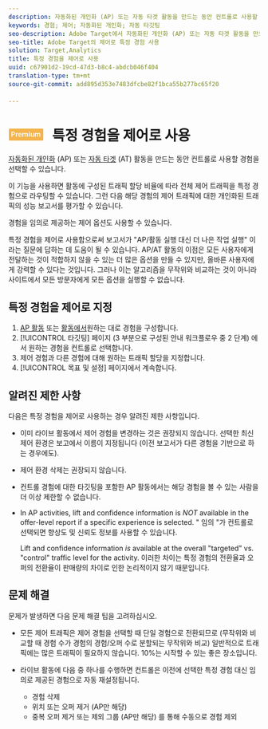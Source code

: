 ```yaml
---
description: 자동화된 개인화 (AP) 또는 자동 타겟 활동을 만드는 동안 컨트롤로 사용할 경험을 선택합니다.
keywords: 경험; 제어; 자동화된 개인화; 자동 타깃팅
seo-description: Adobe Target에서 자동화된 개인화 (AP) 또는 자동 타겟 활동을 만드는 동안 컨트롤로 사용할 경험을 선택합니다.
seo-title: Adobe Target의 제어로 특정 경험 사용
solution: Target,Analytics
title: 특정 경험을 제어로 사용
uuid: c67901d2-19cd-47d3-b8c4-abdcb046f404
translation-type: tm+mt
source-git-commit: add895d353e7483dfcbe82f1bca55b277bc65f20

---
```



# ![프리미엄](/help/assets/premium.png) 특정 경험을 제어로 사용

[자동화된 개인화](/help/c-activities/t-automated-personalization/automated-personalization.md) (AP) 또는 [자동 타겟](/help/c-activities/auto-target-to-optimize.md) (AT) 활동을 만드는 동안 컨트롤로 사용할 경험을 선택할 수 있습니다.

이 기능을 사용하면 활동에 구성된 트래픽 할당 비율에 따라 전체 제어 트래픽을 특정 경험으로 라우팅할 수 있습니다. 그런 다음 해당 경험의 제어 트래픽에 대한 개인화된 트래픽의 성능 보고서를 평가할 수 있습니다.

경험을 임의로 제공하는 제어 옵션도 사용할 수 있습니다.

특정 경험을 제어로 사용함으로써 보고서가 &quot;AP/활동 실행 대신 더 나은 작업 실행&quot; 이라는 질문에 답하는 데 도움이 될 수 있습니다. AP/AT 활동의 이점은 모든 사용자에게 전달하는 것이 적합하지 않을 수 있는 더 많은 옵션을 만들 수 있지만, 올바른 사용자에게 강력할 수 있다는 것입니다. 그러나 이는 알고리즘을 무작위와 비교하는 것이 아니라 사이트에서 모든 방문자에게 모든 옵션을 실행할 수 없습니다.

## 특정 경험을 제어로 지정

1. [AP 활동](/help/c-activities/t-automated-personalization/create-ap-activity.md) 또는 [활동에서](/help/c-activities/t-test-ab/t-test-create-ab/ab-audience.md)원하는 대로 경험을 구성합니다.
1. [!UICONTROL 타깃팅] 페이지 (3 부분으로 구성된 안내 워크플로우 중 2 단계) 에서 원하는 경험을 컨트롤로 선택합니다.
1. 제어 경험과 다른 경험에 대해 원하는 트래픽 할당을 지정합니다.
1. [!UICONTROL 목표 및 설정] 페이지에서 계속합니다.

## 알려진 제한 사항

다음은 특정 경험을 제어로 사용하는 경우 알려진 제한 사항입니다.

* 이미 라이브 활동에서 제어 경험을 변경하는 것은 권장되지 않습니다. 선택한 최신 제어 환경은 보고에서 이름이 지정됩니다 (이전 보고서가 다른 경험을 기반으로 하는 경우에도).
* 제어 환경 삭제는 권장되지 않습니다.
* 컨트롤 경험에 대한 타깃팅을 포함한 AP 활동에서는 해당 경험을 볼 수 있는 사람을 더 이상 제한할 수 없습니다.
* In AP activities, lift and confidence information is *NOT* available in the offer-level report if a specific experience is selected. &quot; 임의 &quot;가 컨트롤로 선택되면 향상도 및 신뢰도 정보를 사용할 수 있습니다.

   Lift and confidence information *is* available at the overall &quot;targeted&quot; vs. &quot;control&quot; traffic level for the activity. 이러한 차이는 특정 경험의 전환율과 오퍼의 전환율이 판매량의 차이로 인한 논리적이지 않기 때문입니다.

## 문제 해결

문제가 발생하면 다음 문제 해결 팁을 고려하십시오.

* 모든 제어 트래픽은 제어 경험을 선택할 때 단일 경험으로 전환되므로 (무작위와 비교할 때 경험 수가 경험의 경험/오퍼 수로 분할되는 무작위와 비교) 일반적으로 트래픽에는 많은 트래픽이 필요하지 않습니다. 10%는 시작할 수 있는 좋은 장소입니다.
* 라이브 활동에 다음 중 하나를 수행하면 컨트롤은 이전에 선택한 특정 경험 대신 임의로 제공된 경험으로 자동 재설정됩니다.

   * 경험 삭제
   * 위치 또는 오퍼 제거 (AP만 해당)
   * 중복 오퍼 제거 또는 제외 그룹 (AP만 해당) 를 통해 수동으로 경험 제외
